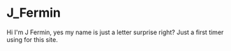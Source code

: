# J_Fermin
Hi I'm J Fermin, yes my name is just a letter surprise right? Just a first timer using for this site.
